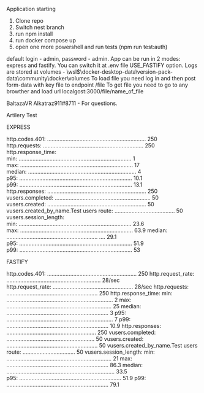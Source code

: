 Application starting

1.  Clone repo
2. Switch nest branch
3. run npm install
4. run docker compose up
5. open one more powershell and run tests (npm run test:auth)

default login - admin, password - admin. 
App can be run in 2 modes: express and fastify. You can switch it at .env file USE_FASTIFY option. 
Logs are stored at volumes - \\wsl$\docker-desktop-data\version-pack-data\community\docker\volumes
To load file you need log in and then post form-data with key file to endpoint /file
To get file you need to go to any browther and load url localgost:3000/file/name_of_file

BaltazaVR  Alkatraz911#8711 - For questions. 


Artilery Test 

EXPRESS  

http.codes.401: ................................................................ 250      
http.requests: ................................................................. 250      
http.response_time:                                                                       
  min: ......................................................................... 1          
  max: ......................................................................... 17         
  median: ...................................................................... 4          
  p95: ......................................................................... 10.1       
  p99: ......................................................................... 13.1       
http.responses: ................................................................ 250      
vusers.completed: .............................................................. 50       
vusers.created: ................................................................ 50       
vusers.created_by_name.Test users route: ....................................... 50       
vusers.session_length:                                                                    
  min: ......................................................................... 23.6      
  max: ......................................................................... 63.9 
  median: ...........................................................       .... 29.1       
  p95: ......................................................................... 51.9       
  p99: ......................................................................... 53          

FASTIFY 

http.codes.401: .......................................................... 250 
http.request_rate: ............................................................. 28/sec    
http.request_rate: .................................................... 28/sec 
http.requests: ........................................................... 250 
http.response_time: 
 min: ..................................................................... 2 
 max: .................................................................... 25 
 median: .................................................................. 3 
 p95: ..................................................................... 7 
 p99: .................................................................. 10.9 
http.responses: .......................................................... 250 
vusers.completed: ......................................................... 50 
vusers.created: ........................................................... 50 
vusers.created_by_name.Test users route: .................................. 50 
vusers.session_length: 
 min: .................................................................... 21 
 max: .................................................................. 86.3 
 median: ...................................................................... 33.5        
 p95: .................................................................. 51.9 
 p99: .................................................................. 79.1 

  
  
  
  
  





  
  
  
  
  